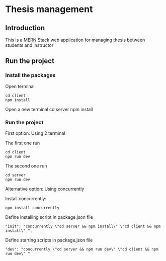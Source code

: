# Thesis management
## Introduction
This is a MERN Stack web application for managing thesis between students and instructor
## Run the project
### Install the packages
Open terminal

    cd client
    npm install
    
Open a new terminal
    cd server
    npm install
    
### Run the project
First option: Using 2 terminal

The first one run

    cd client
    npm run dev
    
The second one run

    cd server
    npm run dev
    
Alternative option: Using concurrently

Install concurrently:

    npm install concurrently
    
Define installing script in package.json file

    "init": "concurrently \"cd server && npm install\" \"cd client && npm install\" ",
    
Define starting scripts in package.json file

    "dev": "concurrently \"cd server && npm run dev\" \"cd client && npm run dev\" "
  

